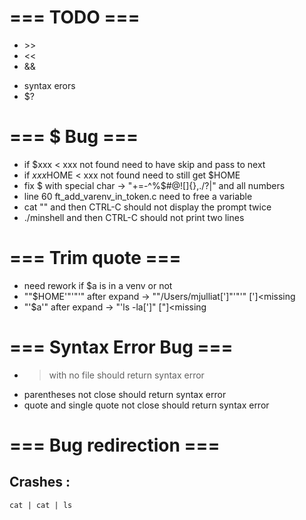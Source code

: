 # === TODO ===
- \>>
- <<
- &&
<!-- - comamnd au path relatif et absolu -->
- syntax erors
- $?

# === $ Bug ===

- if $xxx < xxx not found need to have skip and pass to next
- if $xxx$HOME < xxx not found need to still get $HOME
- fix $ with special char -> "+=-^%$#@![]{},./?\|" and all numbers
- line 60 ft\_add\_varenv\_in\_token.c need to free a variable
- cat "" and then CTRL-C should not display the prompt twice
- ./minshell and then CTRL-C should not print two lines

# === Trim quote ===

- need rework if $a is in a venv or not
- ""$HOME'"'"'"	after expand -> ""/Users/mjulliat[']"'"'" [']\<missing
- "'$a'" 		after expand -> "'ls -la[']" ["]<missing


# === Syntax Error Bug ===

- > with no file should return syntax error
- parentheses not close should return syntax error
- quote and single quote not close should return syntax error

# === Bug redirection ===

## Crashes :
	cat | cat | ls
